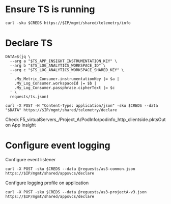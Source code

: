 # Ensure TS is running

```
curl -sku $CREDS https://$IP/mgmt/shared/telemetry/info
```

# Declare TS
```
DATA=$(jq \
  --arg a "$TS_APP_INSIGHT_INSTRUMENTATION_KEY" \
  --arg b "$TS_LOG_ANALYTICS_WORKSPACE_ID" \
  --arg c "$TS_LOG_ANALYTICS_WORKSPACE_SHARED_KEY" \
  '
    .My_Metric_Consumer.instrumentationKey |= $a |
    .My_Log_Consumer.workspaceId |= $b |
    .My_Log_Consumer.passphrase.cipherText |= $c
  ' \
  requests/ts.json)

curl -X POST -H "Content-Type: application/json" -sku $CREDS --data "$DATA" https://$IP/mgmt/shared/telemetry/declare
```

Check F5_virtualServers_/Project_A/PodInfo/podinfo_http_clientside.pktsOut on App Insight

# Configure event logging

Configure event listener
```
curl -X POST -sku $CREDS --data @requests/as3-common.json https://$IP/mgmt/shared/appsvcs/declare
```

Configure logging profile on application
```
curl -X POST -sku $CREDS --data @requests/as3-projectA-v3.json https://$IP/mgmt/shared/appsvcs/declare
```
